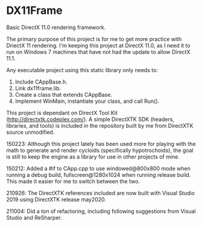 DX11Frame
=========

Basic DirectX 11.0 rendering framework.

The primary purpose of this project is for me to get more practice with DriectX 11 rendering. I'm keeping this project at DirectX 11.0, as I need it to run on Windows 7 machines that have not had the update to allow DirectX 11.1.

Any executable project using this static library only needs to:
1) Include CAppBase.h.
2) Link dx11frame.lib.
3) Create a class that extends CAppBase.
4) Implement WinMain, instantiate your class, and call Run().

This project is dependant on DirectX Tool Kit (http://directxtk.codeplex.com/). A simple DirectXTK SDK (headers, libraries, and tools) is included in the repository built by me from DirectXTK source unmodified.

150223: Although this project lately has been used more for playing with the math to generate and render cycloids (specifically hypotrochoids), the goal is still to keep the engine as a library for use in other projects of mine.

150212: Added a #if to CApp.cpp to use windowed@800x800 mode when running a debug build, fullscreen@1280x1024 when running release build. This made it easier for me to switch between the two.

210926: The DirectXTK references included are now built with Visual Studio 2019 using DirectXTK release may2020.

211004: Did a ton of refactoring, including following suggestions from Visual Studio and ReSharper.

